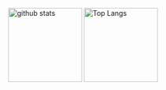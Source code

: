 
<p align="left"> 
  <img alt="github stats" height="150px" src="https://github-readme-stats-sigma-five.vercel.app/api?username=onishi-kohei&theme=onedark&show_icons=ture" />
  <img alt="Top Langs" height="150px" src="https://github-readme-stats-sigma-five.vercel.app/api/top-langs/?username=onishi-kohei&layout=compact&show_icons=true&theme=onedark" />
</p>


